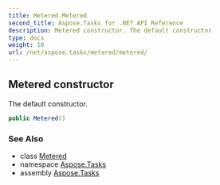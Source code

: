 ```yaml
---
title: Metered.Metered
second_title: Aspose.Tasks for .NET API Reference
description: Metered constructor. The default constructor
type: docs
weight: 10
url: /net/aspose.tasks/metered/metered/
---
```

## Metered constructor

The default constructor.

```csharp
public Metered()
```

### See Also

* class [Metered](../)
* namespace [Aspose.Tasks](../../metered/)
* assembly [Aspose.Tasks](../../../)


